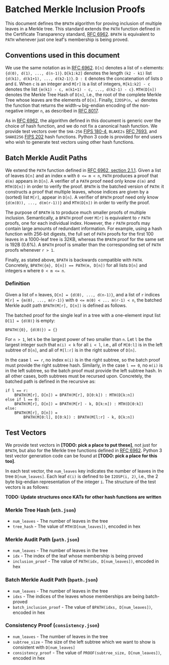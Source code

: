 # Batched Merkle Inclusion Proofs

This document defines the `BPATH` algorithm for proving inclusion of multiple leaves in a Merkle tree. This standard extends the `PATH` function defined in the Certificate Transparency standard, [RFC 6962][]. `BPATH` is equivalent to `PATH` whenever just one leaf's membership is being proved.

## Conventions used in this document

We use the same notation as in [RFC 6962][]. `D[n]` denotes a list of `n` elements: `{d(0), d(1), ..., d(n-1)}`. `D[k1:k2]` denotes the length `(k2 - k1)` list `{d(k1), d(k1+1), ..., d(k2-1)}`. `D : E` denotes the concatenation of lists `D` and `E`. When `c` is an integer and `M[r]` is a list of integers, `M[k1:k2] - c` denotes the list `{m(k1) - c, m(k1+1) - c, ..., d(k2-1) - c}`. `MTH(D[n])` denotes the Merkle Tree Hash of `D[n]`, i.e., the root of the complete Merkle Tree whose leaves are the elements of `D[n]`. Finally, `I2OSP(n, w)` denotes the function that returns the width-`w` big-endian encoding of the non-negative integer `n`, as described in [RFC 8017][].

As in [RFC 6962][], the algorithm defined in this document is generic over the choice of hash function, and we do not fix a canonical hash function. We provide test vectors over the `SHA-256` [FIPS 180-4][], `BLAKE2s` [RFC 7693][], and `SHAKE256` [FIPS 202][] hash functions. Python 3 code is provided for end users who wish to generate test vectors using other hash functions.

## Batch Merkle Audit Paths

We extend the `PATH` function defined in [RFC 6962, section 2.1.1][PATH def]. Given a list of leaves `D[n]` and an index `m` with `0 <= m < n`, `PATH` produces a proof that `d(m)` appears in `D[n]`. A verifier of a `PATH` proof need only know `d(m)` and `MTH(D[n])` in order to verify the proof. `BPATH` is the batched version of `PATH`: it constructs a proof that multiple leaves, whose indices are given by a (sorted) list `M[r]`, appear in `D[n]`. A verifier of `BPATH` proof need only know `{d(m(0)), ..., d(m(r-1))}` and `MTH(D[n])` in order to verify the proof.

The purpose of `BPATH` is to produce much smaller proofs of multiple inclusion. Semantically, a `BPATH` proof over `M[r]` is equivalent to `r` `PATH` proofs, one for each individual index. However, the `r` `PATH` proofs may contain large amounts of redundant information. For example, using a hash function with 256-bit digests, the full set of `PATH` proofs for the first 100 leaves in a 1000-leaf tree is 32KB, whereas the `BPATH` proof for the same set is 192B (0.6%). A `BPATH` proof is smaller than the corresponding set of `PATH` proofs whenever `r > 1`.

Finally, as stated above, `BPATH` is backwards compatible with `PATH`. Concretely, `BPATH({m}, D[n]) == PATH(m, D[n])` for all lists `D[n]` and integers `m` where `0 < m <= n`.

### Definition
 
Given a list of `n` leaves, `D[n] = {d(0), ..., d(n-1)}`, and a list of `r` indices `M[r] = {m(0), ..., m(r-1)}` with `0 <= m(0) < ... m(r-1) < n`, the batched Merkle audit path `BPATH(M[r], D[n])` is defined as follows.

The batched proof for the single leaf in a tree with a one-element input list `D[1] = {d(0)}` is empty:

```
BPATH({0}, {d(0)}) = {}
```

For `n > 1`, let `k` be the largest power of two smaller than `n`. Let `l` be the largest integer such that `m(i) < k` for all `i < l`, i.e., all of `M[0:l]` is in the left subtree of `D[n]`, and all of `M[l:r]` is in the right subtree of `D[n]`.

In the case `l == r`, no index `m(i)` is in the right subtree, so the batch proof must provide the right subtree hash. Similarly, in the case `l == 0`, no `m(i)` is in the left subtree, so the batch proof must provide the left subtree hash. In all other cases, both subtrees must be recursed upon. Concretely, the batched path is defined in the recursive as:

```
if l == r:
    BPATH(M[r], D[n]) = BPATH(M[r], D[0:k]) : MTH(D[k:n])
else if l == 0:
    BPATH(M[r], D[n]) = BPATH(M[r] - k, D[k:n]) : MTH(D[0:k])
else:
    BPATH(M[r], D[n]) =
        BPATH(M[0:l], D[0:k]) : BPATH(M[l:r] - k, D[k:n])
```

## Test Vectors

We provide test vectors in **[TODO: pick a place to put these]**, not just for `BPATH`, but also for the Merkle tree functions defined in [RFC 6962][]. Python 3 test vector generation code can be found at **[TODO: pick a place for this too]**.

In each test vector, the `num_leaves` key indicates the number of leaves in the tree `D[num_leaves]`. Each leaf `d(i)` is defined to be `I2OSP(i, 2)`, i.e., the 2 byte big-endian representation of the integer `i`. The structure of the test vectors is as follows:

**TODO: Update structures once KATs for other hash functions are written**

### Merkle Tree Hash (`mth.json`)

* `num_leaves` - The number of leaves in the tree
* `tree_hash` - The value of `MTH(D[num_leaves])`, encoded in hex

### Merkle Audit Path (`path.json`)

* `num_leaves` - The number of leaves in the tree
* `idx` - The index of the leaf whose membership is being proved
* `inclusion_proof` - The value of `PATH(idx, D[num_leaves])`, encoded in hex

### Batch Merkle Audit Path (`bpath.json`)

* `num_leaves` - The number of leaves in the tree
* `idxs` - The indices of the leaves whose memberships are being batch-proved
* `batch_inclusion_proof` - The value of `BPATH(idxs, D[num_leaves])`, encoded in hex

### Consistency Proof (`consistency.json`)

* `num_leaves` - The number of leaves in the tree
* `subtree_size` - The size of the left subtree which we want to show is consistent with `D[num_leaves]`
* `consistency_proof` - The value of `PROOF(subtree_size, D[num_leaves])`, encoded in hex

[RFC 6962]: https://www.rfc-editor.org/info/rfc6962
[RFC 7693]: https://www.rfc-editor.org/info/rfc7693
[RFC 8017]: https://www.rfc-editor.org/info/rfc8017
[PATH def]: https://datatracker.ietf.org/doc/html/rfc6962#section-2.1.1
[FIPS 180-4]: http://csrc.nist.gov/publications/fips/fips180-4/fips-180-4.pdf
[FIPS 202]: https://nvlpubs.nist.gov/nistpubs/FIPS/NIST.FIPS.202.pdf
